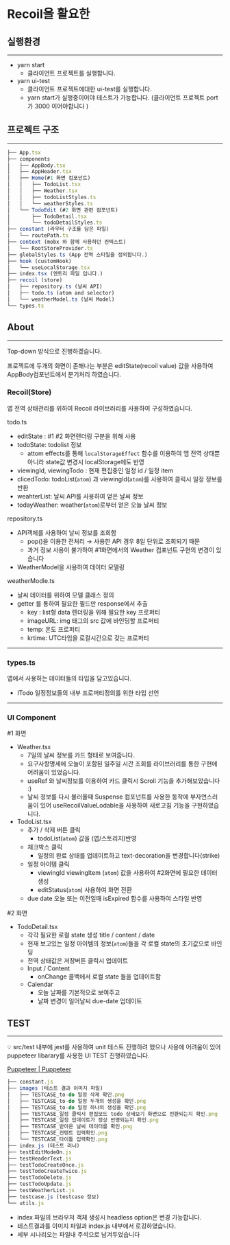 # Recoil을 활요한 

## 실행환경

---

- yarn start
  - 클라이언트 프로젝트를 실행합니다.
- yarn ui-test
  - 클라이언트 프로젝트에대한 ui-test를 실행합니다.
  - yarn start가 실행중이어야 테스트가 가능합니다. (클라이언트 프로젝트 port가 3000 이어야합니다 )

## 프로젝트 구조

---

```jsx
├── App.tsx
├── components
│   ├── AppBody.tsx
│   ├── AppHeader.tsx
│   ├── Home(#1 화면 컴포넌트)
│   │   ├── TodoList.tsx
│   │   ├── Weather.tsx
│   │   ├── todoListStyles.ts
│   │   └── weatherStyles.ts
│   └── TodoEdit (#2 화면 관련 컴포넌트)
│       ├── TodoDetail.tsx
│       └── todoDetailStyles.ts
├── constant (라우터 구조를 담은 파일)
│   └── routePath.ts
├── context (mobx 와 함께 사용하던 컨텍스트)
│   └── RootStoreProvider.ts
├── globalStyles.ts (App 전역 스타일을 정의합니다.)
├── hook (customHook)
│   └── useLocalStorage.tsx
├── index.tsx (엔트리 파일 입니다.)
├── recoil (store)
│   ├── repository.ts (날씨 API)
│   ├── todo.ts (atom and selector)
│   └── weatherModel.ts (날씨 Model)
└── types.ts
```

## About

---

Top-down 방식으로 진행하겠습니다.

프로젝트에 두개의 화면이 존해나는 부분은 editState(recoil value) 값을 사용하여 AppBody컴포넌트에서 분기처리 하였습니다.

### **Recoil(Store)**

앱 전역 상태관리를 위하여 Recoil 라이브러리를 사용하여 구성하였습니다.

todo.ts

- editState : #1 #2 화면렌더링 구분을 위해 사용
- todoState: todolist 정보
  - attom effects를 통해 `localStorageEffect` 함수를 이용하여 앱 전역 상태뿐 아니라
    state값 변경시 localStorage에도 반영
- viewingId, viewingTodo : 현재 편집중인 일정 id / 일정 item
- clicedTodo: todoList(`atom`) 과 viewingId(`atom`)를 사용하여 클릭시 일정 정보를 반환
- weahterList: 날씨 API를 사용하여 얻은 날씨 정보
- todayWeather: weather(`atom`)로부터 얻은 오늘 날씨 정보

repository.ts

- API객체를 사용하여 날씨 정보를 조회함
  - pop()을 이용한 전처리 → 사용한 API 경우 8일 단위로 조회되기 때문
  - 과거 정보 사용이 불가하여 #1화면에서의 Weather 컴포넌트 구현의 변경이 있습니다
- WeatherModel을 사용하여 데이터 모델링

weatherModle.ts

- 날씨 데이터를 위하여 모델 클래스 정의
- getter 를 통하여 필요한 필드만 response에서 추출
  - key : list형 data 렌더링을 위해 필요한 key 프로퍼티
  - imageURL: img 태그의 src 값에 바인딩할 프로퍼티
  - temp: 온도 프로퍼티
  - krtime: UTC타임을 로컬시간으로 갖는 프로퍼티

---

### types.ts

앱에서 사용하는 데이터들의 타입을 담고있습니다.

- ITodo 일정정보들의 내부 프로퍼티정의를 위한 타입 선언

---

### UI Component

#1 화면

- Weather.tsx
  - 7일의 날씨 정보를 카드 형태로 보여줍니다.
  - 요구사항명세에 오늘이 포함된 일주일 시간 조회를 라이브러리를 통한 구현에 어려움이 있었습니다.
  - useRef 와 날씨정보를 이용하여 카드 클릭시 Scroll 기능을 추가해보았습니다 :)
  - 날씨 정보를 다시 불러올때 Suspense 컴포넌트를 사용한 동작에 부자연스러움이 있어
    useRecoilValueLodable을 사용하여 새로고침 기능을 구현하였습니다.
- TodoList.tsx
  - 추가 / 삭제 버튼 클릭
    - todoList(`atom`) 값을 (앱/스토리지)반영
  - 체크박스 클릭
    - 일정의 완료 상태를 업데이트하고 text-decoration을 변경합니다(strike)
  - 일정 아이템 클릭
    - viewingId viewingItem (`atom`) 값을 사용하여 #2화면에 필요한 데이터 생성
    - editStatus(`atom`) 사용하여 화면 전환
  - due date 오늘 또는 이전일때 isExpired 함수를 사용하여 스타일 반영

#2 화면

- TodoDetail.tsx
  - 각각 필요한 로컬 state 생성 title / content / date
  - 현재 보고있는 일정 아이템의 정보(`atom`)들을 각 로컬 state의 초기값으로 바인딩
  - 전역 상태값은 저장버튼 클릭시 업데이트
  - Input / Content
    - onChange 콜백에서 로컬 state 들을 업데이트함
  - Calendar
    - 오늘 날짜를 기본적으로 보여주고
    - 날짜 변경이 일어날씨 due-date 업데이트

## TEST

---

<aside>
💡 src/test 내부에 jest를 사용하여 unit 테스트 진행하려 했으나 
사용에 어려움이 있어 puppeteer libarary를 사용한 UI TEST 진행하였습니다.

</aside>

[Puppeteer | Puppeteer](https://pptr.dev/)

```jsx
├── constant.js
├── images (테스트 결과 이미지 파일)
│   ├── TESTCASE_to-do 일정 삭제 확인.png
│   ├── TESTCASE_to-do 일정 두개의 생성을 확인.png
│   ├── TESTCASE_to-do 일정 하나의 생성을 확인.png
│   ├── TESTCASE_일정 클릭시 편집모드 todo 상세보기 화면으로 전환되는지 확인.png
│   ├── TESTCASE_일정 업데이트가 정상 반영되는지 확인.png
│   ├── TESTCASE_받아온 날씨 데이터를 확인.png
│   ├── TESTCASE_컨텐트 입력확인.png
│   └── TESTCASE_타이틀 입력확인.png
├── index.js (테스트 러너)
├── testEditModeOn.js
├── testHeaderText.js
├── testTodoCreateOnce.js
├── testTodoCreateTwice.js
├── testTodoDelete.js
├── testTodoUpdate.js
├── testWeatherList.js
├── testcase.js (testcase 정보)
└── utils.js
```

- index 파일의 브라우저 객체 생성시 headless option은 변경 가능합니다.
- 테스트결과를 이미지 파일과 index.js 내부에서 로깅하였습니다.
- 세부 시나리오는 파일내 주석으로 남겨두었습니다
